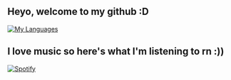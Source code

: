 ## Heyo, welcome to my github :D
[![My Languages](https://github-readme-stats.vercel.app/api/top-langs/?username=pieloaf&show_icons=true&theme=nord)](https://github.com/pieloaf)

## I love music so here's what I'm listening to rn :))
[![Spotify](https://novatorem-three-nu.vercel.app/api/spotify)](https://open.spotify.com/user/cupántaé)

